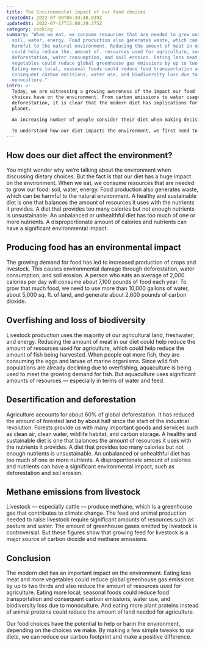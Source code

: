 ```yaml
---
title: The Environmental impact of our food choices
createdAt: 2022-07-09T06:39:48.039Z
updatedAt: 2022-07-17T15:00:29.375Z
category: cooking
summary: "When we eat, we consume resources that are needed to grow our food:
  soil, water, energy. Food production also generates waste, which can be
  harmful to the natural environment. Reducing the amount of meat in our diet
  could help reduce the. amount of. resources used for agriculture, such as
  deforestation, water consumption, and soil erosion. Eating less meat and more
  vegetables could reduce global greenhouse gas emissions by up to two thirds.
  Eating more local, seasonal foods could reduce food transportation and
  consequent carbon emissions, water use, and biodiversity loss due to
  monoculture."
intro: >-
  Today, we are witnessing a growing awareness of the impact our food
  choices have on the environment. From carbon emissions to water usage and
  deforestation, it is clear that the modern diet has implications for our
  planet.

  An increasing number of people consider their diet when making decisions about their future. Perhaps this is because we are learning more about the environmental implications of our food choices: Eating less meat is good for the planet; eating only local and seasonal food is good for the planet; eating plants instead of animals reduces your carbon footprint; you should avoid palm oil as it’s destroying the rainforests…

  To understand how our diet impacts the environment, we first need to understand what differentiates healthy diets from unhealthy ones. A healthy diet is one that balances calories with nutrition, ensuring adequate intake of vitamins and minerals. An unbalanced or unhealthful diet has too much or too little of one or more nutrients.
---
```


## How does our diet affect the environment?

You might wonder why we’re talking about the environment when discussing dietary choices. But the fact is that our diet has a huge impact on the environment. When we eat, we consume resources that are needed to grow our food: soil, water, energy. Food production also generates waste, which can be harmful to the natural environment.
A healthy and sustainable diet is one that balances the amount of resources it uses with the nutrients it provides. A diet that provides too many calories but not enough nutrients is unsustainable. An unbalanced or unhealthful diet has too much of one or more nutrients.
A disproportionate amount of calories and nutrients can have a significant environmental impact.

## Producing food has an environmental impact

The growing demand for food has led to increased production of crops and livestock. This causes environmental damage through deforestation, water consumption, and soil erosion.
A person who eats an average of 2,000 calories per day will consume about 7,100 pounds of food each year. To grow that much food, we need to use more than 10,000 gallons of water, about 5,000 sq. ft. of land, and generate about 2,600 pounds of carbon dioxide.

## Overfishing and loss of biodiversity

Livestock production uses the majority of our agricultural land, freshwater, and energy. Reducing the amount of meat in our diet could help reduce the amount of resources used for agriculture, which could help reduce the amount of fish being harvested.
When people eat more fish, they are consuming the eggs and larvae of marine organisms. Since wild fish populations are already declining due to overfishing, aquaculture is being used to meet the growing demand for fish. But aquaculture uses significant amounts of resources — especially in terms of water and feed.

## Desertification and deforestation

Agriculture accounts for about 60% of global deforestation. It has reduced the amount of forested land by about half since the start of the industrial revolution. Forests provide us with many important goods and services such as clean air, clean water, wildlife habitat, and carbon storage.
A healthy and sustainable diet is one that balances the amount of resources it uses with the nutrients it provides. A diet that provides too many calories but not enough nutrients is unsustainable. An unbalanced or unhealthful diet has too much of one or more nutrients.
A disproportionate amount of calories and nutrients can have a significant environmental impact, such as deforestation and soil erosion.

## Methane emissions from livestock

Livestock — especially cattle — produce methane, which is a greenhouse gas that contributes to climate change. The feed and animal production needed to raise livestock require significant amounts of resources such as pasture and water.
The amount of greenhouse gases emitted by livestock is controversial. But these figures show that growing feed for livestock is a major source of carbon dioxide and methane emissions.

## Conclusion

The modern diet has an important impact on the environment. Eating less meat and more vegetables could reduce global greenhouse gas emissions by up to two thirds and also reduce the amount of resources used for agriculture. Eating more local, seasonal foods could reduce food transportation and consequent carbon emissions, water use, and biodiversity loss due to monoculture. And eating more plant proteins instead of animal proteins could reduce the amount of land needed for agriculture.

Our food choices have the potential to help or harm the environment, depending on the choices we make. By making a few simple tweaks to our diets, we can reduce our carbon footprint and make a positive difference.

